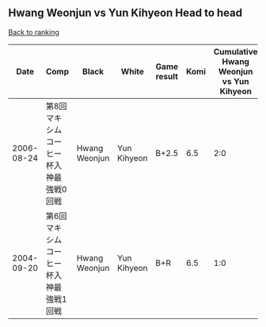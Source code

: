 ## Hwang Weonjun vs Yun Kihyeon Head to head

[Back to ranking](../../index.md)




| **Date** | **Comp** | **Black** | **White** | **Game result** | **Komi** | **Cumulative Hwang Weonjun vs Yun Kihyeon** | **Hwang Weonjun streak** | **Yun Kihyeon streak** | 
| --- | --- | --- | --- | --- | --- | --- | --- | --- |
| 2006-08-24 | 第8回マキシムコーヒー杯入神最強戦0回戦 | Hwang Weonjun | Yun Kihyeon | B+2.5 | 6.5 | 2:0 | 2 | 0 | 
| 2004-09-20 | 第6回マキシムコーヒー杯入神最強戦1回戦 | Hwang Weonjun | Yun Kihyeon | B+R | 6.5 | 1:0 | 1 | 0 |




